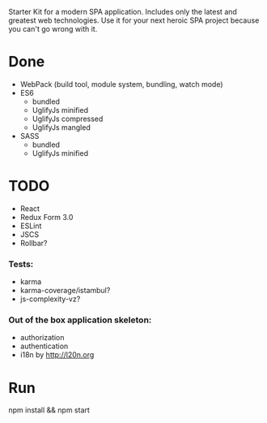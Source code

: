 Starter Kit for a modern SPA application. Includes only the latest and greatest web technologies. Use it for your next heroic SPA project because you can't go wrong with it.

# Done

* WebPack (build tool, module system, bundling, watch mode)
* ES6
  * bundled
  * UglifyJs minified
  * UglifyJs compressed
  * UglifyJs mangled
* SASS
  * bundled
  * UglifyJs minified

# TODO

* React
* Redux Form 3.0
* ESLint
* JSCS
* Rollbar?

### Tests:

* karma
* karma-coverage/istambul?
* js-complexity-vz?

### Out of the box application skeleton:

* authorization
* authentication
* i18n by http://l20n.org

# Run
npm install && npm start